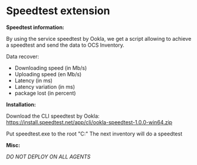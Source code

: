 # Speedtest extension

**Speedtest information:**

By using the service speedtest by Ookla, we get a script allowing to achieve a speedtest and send the data to OCS Inventory.

Data recover:
- Downloading speed (in Mb/s)
- Uploading speed (en Mb/s)
- Latency (in ms)
- Latency variation (in ms)
- package lost (in percent)

**Installation:**

Download the CLI speedtest by Ookla: https://install.speedtest.net/app/cli/ookla-speedtest-1.0.0-win64.zip

Put speedtest.exe to the root "C:\"
The next inventory will do a speedtest

**Misc:**

*DO NOT DEPLOY ON ALL AGENTS*




